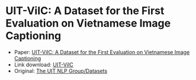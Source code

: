 # UIT-ViIC: A Dataset for the First Evaluation on Vietnamese Image Captioning
* Paper: [UIT-ViIC: A Dataset for the First Evaluation on Vietnamese Image Captioning](https://arxiv.org/abs/2002.00175)
* Link download: [UIT-ViIC](https://drive.google.com/file/d/1YexKrE6o0UiJhFWpE8M5LKoe6-k3AiM4/view)
* Original: [The UIT NLP Group/Datasets](https://sites.google.com/uit.edu.vn/uit-nlp/datasets?authuser=0)
